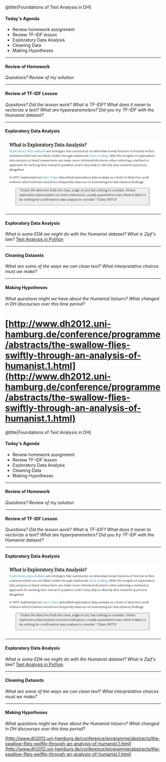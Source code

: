 @title[Foundations of Text Analysis in DH]

#### Today's Agenda

- Review homework assignment
- Review TF-IDF lesson
- Exploratory Data Analysis 
- Cleaning Data
- Making Hypotheses
  
---
#### Review of Homework

*Questions? Review of my solution*

---
#### Review of TF-IDF Lesson

*Questions? Did the lesson work? What is TF-IDF? What does it mean to vectorize a text? What are hyperparameters? Did you try TF-IDF with the Humanist dataset?*


---
#### Exploratory Data Analysis

![EDA](/week8/images/eda.png)

---
#### Exploratory Data Analysis

*What is some EDA we might do with the Humanist dataset? What is Zipf's law?*
[Text Analysis in Python](https://github.com/ZoeLeBlanc/IntroToDH2020/blob/gh-pages/week8/text_analysis.md)

---
#### Cleaning Datasets

*What are some of the ways we can clean text? What interpretative choices must we make?*

---
#### Making Hypotheses


*What questions might we have about the Humanist listserv? What changed in DH discourses over this time period?*

[http://www.dh2012.uni-hamburg.de/conference/programme/abstracts/the-swallow-flies-swiftly-through-an-analysis-of-humanist.1.html](http://www.dh2012.uni-hamburg.de/conference/programme/abstracts/the-swallow-flies-swiftly-through-an-analysis-of-humanist.1.html)
=======
@title[Foundations of Text Analysis in DH]

#### Today's Agenda

- Review homework assignment
- Review TF-IDF lesson
- Exploratory Data Analysis 
- Cleaning Data
- Making Hypotheses
  
---
#### Review of Homework

*Questions? Review of my solution*

---
#### Review of TF-IDF Lesson

*Questions? Did the lesson work? What is TF-IDF? What does it mean to vectorize a text? What are hyperparameters? Did you try TF-IDF with the Humanist dataset?*


---
#### Exploratory Data Analysis

![EDA](/week8/images/eda.png)

---
#### Exploratory Data Analysis

*What is some EDA we might do with the Humanist dataset? What is Zipf's law?*
[Text Analysis in Python](https://github.com/ZoeLeBlanc/IntroToDH2020/blob/gh-pages/week8/text_analysis.md)

---
#### Cleaning Datasets

*What are some of the ways we can clean text? What interpretative choices must we make?*

---
#### Making Hypotheses


*What questions might we have about the Humanist listserv? What changed in DH discourses over this time period?*

[http://www.dh2012.uni-hamburg.de/conference/programme/abstracts/the-swallow-flies-swiftly-through-an-analysis-of-humanist.1.html](http://www.dh2012.uni-hamburg.de/conference/programme/abstracts/the-swallow-flies-swiftly-through-an-analysis-of-humanist.1.html)
